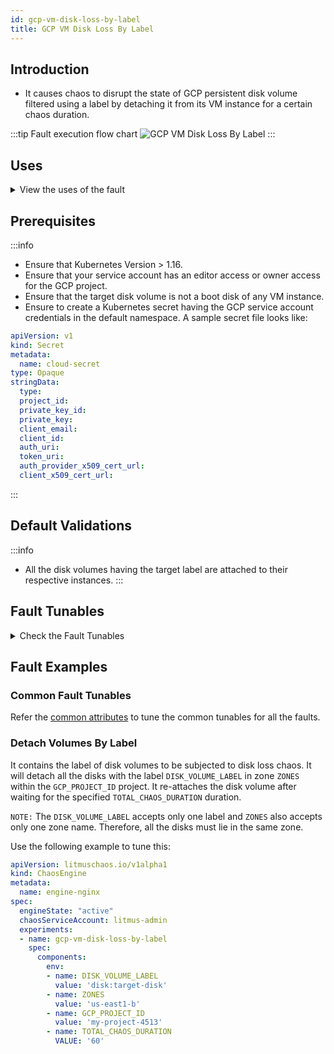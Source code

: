 ```yaml
---
id: gcp-vm-disk-loss-by-label
title: GCP VM Disk Loss By Label
---
```


## Introduction
- It causes chaos to disrupt the state of GCP persistent disk volume filtered using a label by detaching it from its VM instance for a certain chaos duration.

:::tip Fault execution flow chart
![GCP VM Disk Loss By Label](./static/images/gcp-vm-disk-loss.png)
:::

## Uses
<details>
<summary>View the uses of the fault</summary>
<div>
Coming soon.
</div>
</details>

## Prerequisites
:::info
- Ensure that Kubernetes Version > 1.16.
- Ensure that your service account has an editor access or owner access for the GCP project.
- Ensure that the target disk volume is not a boot disk of any VM instance.
- Ensure to create a Kubernetes secret having the GCP service account credentials in the default namespace. A sample secret file looks like:
```yaml
apiVersion: v1
kind: Secret
metadata:
  name: cloud-secret
type: Opaque
stringData:
  type:
  project_id:
  private_key_id:
  private_key:
  client_email:
  client_id:
  auth_uri:
  token_uri:
  auth_provider_x509_cert_url:
  client_x509_cert_url:
```
:::

## Default Validations
:::info
- All the disk volumes having the target label are attached to their respective instances.
:::

## Fault Tunables
<details>
    <summary>Check the Fault Tunables</summary>
    <h2>Mandatory Fields</h2>
    <table>
      <tr>
        <th> Variables </th>
        <th> Description </th>
        <th> Notes </th>
      </tr>
      <tr>
        <td> GCP_PROJECT_ID </td>
        <td> The ID of the GCP Project of which the disk volumes are a part of </td>
        <td> All the target disk volumes should belong to a single GCP Project </td>
      </tr>
      <tr>
        <td> DISK_VOLUME_LABEL </td>
        <td>Label of the targeted non-boot persistent disk volume</td>
        <td> The <code>DISK_VOLUME_LABEL</code> should be provided as <code>key:value</code> or <code>key</code> if the corresponding value is empty. For Example: <code>disk:target-disk</code> </td>
      </tr>
      <tr>
        <td> ZONES </td>
        <td> The zone of target disk volumes </td>
        <td> Only one zone can be provided i.e. all target disks should lie in the same zone </td>
      </tr>
    </table>
    <h2>Optional Fields</h2>
    <table>
      <tr>
        <th> Variables </th>
        <th> Description </th>
        <th> Notes </th>
      </tr>
      <tr>
        <td> TOTAL_CHAOS_DURATION </td>
        <td> The total duration for chaos injection (in seconds) </td>
        <td> Defaults to 30s </td>
      </tr>
       <tr>
        <td> CHAOS_INTERVAL </td>
        <td> The interval (in seconds) between the successive chaos iterations (in seconds) </td>
        <td> Defaults to 30s </td>
      </tr>
      <tr>
        <td> DISK_AFFECTED_PERC </td>
        <td> The percentage of total disks filtered using the label to target </td>
        <td> Defaults to 0 (corresponds to 1 disk), provide numeric value only </td>
      </tr>
      <tr>
        <td> SEQUENCE </td>
        <td> It defines sequence of chaos execution for multiple disks </td>
        <td> Default value: parallel. Supported: serial, parallel </td>
      </tr>
      <tr>
        <td> RAMP_TIME </td>
        <td> Period to wait before and after injection of chaos (in seconds) </td>
        <td> For Example: <code>30</code> </td>
      </tr>
    </table>
</details>

## Fault Examples

### Common Fault Tunables
Refer the [common attributes](../common-tunables-for-all-faults) to tune the common tunables for all the faults.

### Detach Volumes By Label

It contains the label of disk volumes to be subjected to disk loss chaos. It will detach all the disks with the label `DISK_VOLUME_LABEL` in zone `ZONES` within the `GCP_PROJECT_ID` project.  It re-attaches the disk volume after waiting for the specified `TOTAL_CHAOS_DURATION` duration.

`NOTE:` The `DISK_VOLUME_LABEL` accepts only one label and `ZONES` also accepts only one zone name. Therefore, all the disks must lie in the same zone.

Use the following example to tune this:

[embedmd]:# (./static/manifests/gcp-vm-disk-loss-by-label/gcp-disk-loss.yaml yaml)
```yaml
apiVersion: litmuschaos.io/v1alpha1
kind: ChaosEngine
metadata:
  name: engine-nginx
spec:
  engineState: "active"
  chaosServiceAccount: litmus-admin
  experiments:
  - name: gcp-vm-disk-loss-by-label
    spec:
      components:
        env:
        - name: DISK_VOLUME_LABEL
          value: 'disk:target-disk'
        - name: ZONES
          value: 'us-east1-b'
        - name: GCP_PROJECT_ID
          value: 'my-project-4513'
        - name: TOTAL_CHAOS_DURATION
          VALUE: '60'
```
